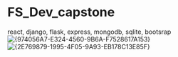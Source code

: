 # FS_Dev_capstone
react, django, flask, express, mongodb, sqlite, bootsrap
![{974056A7-E324-4560-9B6A-F7528617A153}](https://github.com/user-attachments/assets/08608eb4-7a48-4b4f-ad0c-46f98b3294fd)
![{2E769879-1995-4F05-9A93-EB178C13E85F}](https://github.com/user-attachments/assets/b3d2d3ef-d78b-4090-94a8-ef7f6198a4c4)
